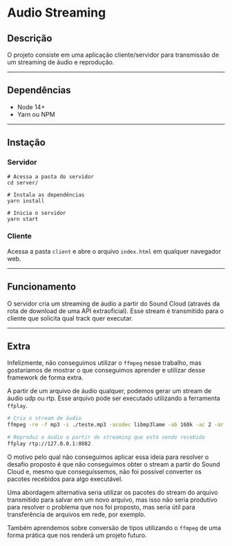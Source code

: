 # Audio Streaming

## Descrição
O projeto consiste em uma aplicação cliente/servidor para transmissão de um streaming de áudio e reprodução.

---

## Dependências
* Node 14+
* Yarn ou NPM

---

## Instação

### Servidor

```shell 
# Acessa a pasta do servidor
cd server/

# Instala as dependências
yarn install

# Inicia o servidor 
yarn start
```

### Cliente

Acessa a pasta `client` e abre o arquivo `index.html` em qualquer navegador web.

---

## Funcionamento

O servidor cria um streaming de áudio a partir do Sound Cloud (através da rota de download de uma API extraoficial). Esse stream é transmitido para o cliente que solicita qual track quer executar.

---

## Extra

Infelizmente, não conseguimos utilizar o `ffmpeg` nesse trabalho, mas gostaríamos de mostrar o que conseguimos aprender e utilizar desse framework de forma extra.

A partir de um arquivo de áudio qualquer, podemos gerar um stream de áudio udp ou rtp. Esse arquivo pode ser executado utilizando a ferramenta `ffplay`.

```sh 
# Cria o stream de áudio
ffmpeg -re -f mp3 -i ./teste.mp3 -acodec libmp3lame -ab 160k -ac 2 -ar 48000 -f mulaw -f rtp rtp://127.0.0.1:8082

# Reproduz o áudio a partir do streaming que está sendo recebido
ffplay rtp://127.0.0.1:8082
```

O motivo pelo qual não conseguimos aplicar essa ideia para resolver o desafio proposto é que não conseguimos obter o stream a partir do Sound Cloud e, mesmo que conseguíssemos, não foi possível converter os pacotes recebidos para algo executável.

Uma abordagem alternativa seria utilizar os pacotes do stream do arquivo transmitido para salvar em um novo arquivo, mas isso não seria produtivo para resolver o problema que nos foi proposto, mas seria útil para transferência de arquivos em rede, por exemplo.

Também aprendemos sobre conversão de tipos utilizando o `ffmpeg` de uma forma prática que nos renderá um projeto futuro. 
